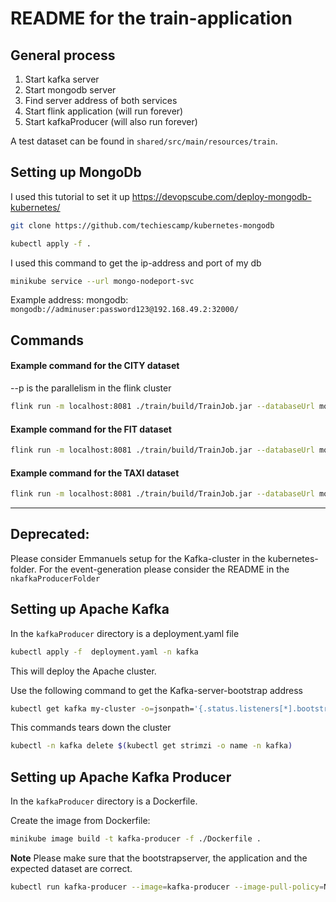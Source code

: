 # README for  the train-application


## General process

1. Start kafka server
2. Start mongodb server
3. Find server address of both services
4. Start flink application (will run forever)
5. Start kafkaProducer (will also run forever)


A test dataset can be found in `shared/src/main/resources/train`.
## Setting up MongoDb

I used this tutorial to set it up https://devopscube.com/deploy-mongodb-kubernetes/

```bash
git clone https://github.com/techiescamp/kubernetes-mongodb
````

```bash
kubectl apply -f .
```

I used this command to get the ip-address and port of my db
````bash
minikube service --url mongo-nodeport-svc
````

Example address: mongodb:
`mongodb://adminuser:password123@192.168.49.2:32000/`


## Commands

#### Example command for the CITY dataset

--p is the parallelism in the flink cluster
```bash
flink run -m localhost:8081 ./train/build/TrainJob.jar --databaseUrl mongodb://adminuser:password123@x:32000/ --topoName IdentityTopology --experiRunId SYS-210  --taskName bench  --bootstrap x.x --topic test-1 --p 1


```

#### Example command for the FIT dataset
```bash
flink run -m localhost:8081 ./train/build/TrainJob.jar --databaseUrl mongodb://adminuser:password123@x:32000/ --topoName IdentityTopology --experiRunId FIT-210  --taskName bench  --bootstrap x.x --topic test-1 --p 1


```

#### Example command for the TAXI dataset
```bash
flink run -m localhost:8081 ./train/build/TrainJob.jar --databaseUrl mongodb://adminuser:password123@x:32000/ --topoName IdentityTopology --experiRunId TAXI-210  --taskName bench  --bootstrap x.x --topic test-1 --p 1


```

---

## Deprecated:

Please consider Emmanuels setup for the Kafka-cluster in the kubernetes-folder. For the event-generation please consider the README in the
`nkafkaProducerFolder`

## Setting up Apache Kafka
In the `kafkaProducer` directory is a deployment.yaml file
```bash
kubectl apply -f  deployment.yaml -n kafka 
```
This will deploy the Apache cluster.


Use the following command to get the Kafka-server-bootstrap address
```bash
kubectl get kafka my-cluster -o=jsonpath='{.status.listeners[*].bootstrapServers}{"\n"}' -n kafka
```

This commands tears down the cluster

```bash
kubectl -n kafka delete $(kubectl get strimzi -o name -n kafka)
```

## Setting up Apache Kafka Producer
In the `kafkaProducer` directory is a Dockerfile.

Create the image from Dockerfile:

```bash
minikube image build -t kafka-producer -f ./Dockerfile .
```

**Note**
Please make sure that the bootstrapserver, the application and the expected dataset are correct.
```bash
kubectl run kafka-producer --image=kafka-producer --image-pull-policy=Never --restart=Never --env="BOOTSTRAP_SERVER=192.168.49.2:31316" --env="APPLICATION=train" --env="DATASET=SYS" --env="SCALING=0.001" --env="TOPIC=test-1" 
```

<!--
### Example command for the CITY dataset
```bash
flink run -m localhost:8081 ./train/build/TrainJob.jar --deploymentMode L --topoName IdentityTopology --input ./train/src/main/resources/datasets/inputFileForTimerSpout-CITY.csv --inputTrainSet ./train/src/main/resources/datasets/SYS_sample_data_senml.csv --experiRunId SYS-210 --scalingFactor 0.001 --outputDir /home/jona/Documents/Bachelor_thesis/logs --taskProp ./train/src/main/resources/configs/all_tasks.properties --taskName bench
```

### Example command for the TAXI dataset
```bash
flink run -m localhost:8081 ./train/build/TrainJob.jar --deploymentMode L --topoName IdentityTopology --input ./train/src/main/resources/datasets/inputFileForTimerSpout-TAXI.csv  --inputTrainSet ./train/src/main/resources/datasets/TAXI_sample_data_senml.csv --experiRunId TAXI-210 --scalingFactor 0.001 --outputDir /home/jona/Documents/Bachelor_thesis/logs --taskProp ./train/src/main/resources/configs/all_tasks.properties --taskName bench
```

```bash
flink run -m localhost:8081 ./train/build/TrainJob.jar --deploymentMode L --topoName IdentityTopology --input ./train/src/main/resources/datasets/inputFileForTimerSpout-TAXI.csv  --inputTrainSet /home/jona/Documents/Bachelor_thesis/Datasets/output_TAXI_small.csv --experiRunId TAXI-210 --scalingFactor 0.001 --outputDir /home/jona/Documents/Bachelor_thesis/logs --taskProp ./train/src/main/resources/configs/all_tasks.properties --taskName bench
```

### Example command for the FIT dataset
```bash
flink run -m localhost:8081 ./train/build/TrainJob.jar --deploymentMode L --topoName IdentityTopology --input ./train/src/main/resources/datasets/inputFileForTimerSpout-FIT.csv  --inputTrainSet ./train/src/main/resources/datasets/FIT_sample_data_senml.csv --experiRunId FIT-210 --scalingFactor 0.001 --outputDir /home/jona/Documents/Bachelor_thesis/logs --taskProp ./train/src/main/resources/configs/all_tasks.properties --taskName bench
```

```bash
flink run -m localhost:8081 ./train/build/TrainJob.jar --deploymentMode L --topoName IdentityTopology --input ./train/src/main/resources/datasets/inputFileForTimerSpout-FIT.csv  --inputTrainSet /home/jona/Documents/Bachelor_thesis/Datasets/output_FIT_small.csv --experiRunId FIT-210 --scalingFactor 0.001 --outputDir /home/jona/Documents/Bachelor_thesis/logs --taskProp ./train/src/main/resources/configs/all_tasks.properties --taskName bench
```
-->